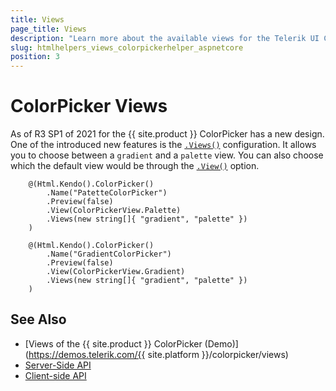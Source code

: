 ```yaml
---
title: Views
page_title: Views
description: "Learn more about the available views for the Telerik UI ColorPicker component for {{ site.framework }}."
slug: htmlhelpers_views_colorpickerhelper_aspnetcore
position: 3
---
```


# ColorPicker Views

As of R3 SP1 of 2021 for the {{ site.product }} ColorPicker has a new design. One of the introduced new features is the [`.Views()`](/api/Kendo.Mvc.UI.Fluent/ColorPickerBuilder#viewssystemstring) configuration. It allows you to choose between a `gradient` and a `palette` view. You can also choose which the default view would be through the [`.View()`](/api/Kendo.Mvc.UI.Fluent/ColorPickerBuilder#viewkendomvcuicolorpickerview) option.

```HtmlHelper
    @(Html.Kendo().ColorPicker()
        .Name("PatetteColorPicker")
        .Preview(false)
        .View(ColorPickerView.Palette)
        .Views(new string[]{ "gradient", "palette" })
    )

    @(Html.Kendo().ColorPicker()
        .Name("GradientColorPicker")
        .Preview(false)
        .View(ColorPickerView.Gradient)
        .Views(new string[]{ "gradient", "palette" })
    )
```

## See Also

* [Views of the {{ site.product }} ColorPicker (Demo)](https://demos.telerik.com/{{ site.platform }}/colorpicker/views)
* [Server-Side API](/api/colorpicker)
* [Client-side API](/api/javascript/ui/colorpicker)
